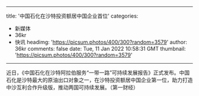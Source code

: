 
---
title: '中国石化在沙特投资额居中国企业首位'
categories: 
 - 新媒体
 - 36kr
 - 快讯
headimg: 'https://picsum.photos/400/300?random=3579'
author: 36kr
comments: false
date: Tue, 11 Jan 2022 10:58:31 GMT
thumbnail: 'https://picsum.photos/400/300?random=3579'
---

<div>   
近日，《中国石化在沙特阿拉伯服务“一带一路”可持续发展报告》正式发布。中国石化是沙特最大的原油出口对象之一，在沙特投资额居中国企业第一位，助力打造中沙互利合作升级版，推动两国可持续发展。（第一财经）  
</div>
            
